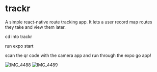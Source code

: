 # trackr
A simple react-native route tracking app. It lets a user record map routes they take and view them later.

cd into trackr

run expo start

scan the qr code with the camera app and run through the expo go app!

![IMG_4488](https://user-images.githubusercontent.com/3681651/140058948-86594c5a-c432-45f0-bc69-661d4a5b8ac9.PNG)
![IMG_4489](https://user-images.githubusercontent.com/3681651/140058941-dbdcabb1-4e74-40fe-855f-b0d175e55c86.PNG)

